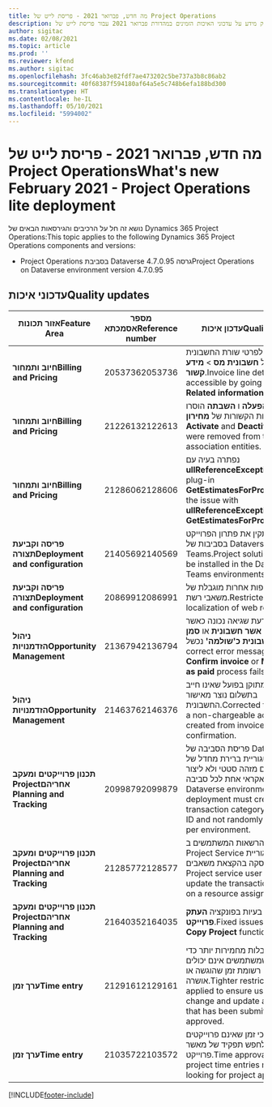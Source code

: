 ```yaml
---
title: מה חדש, פברואר 2021 - פריסת לייט של Project Operations
description: נושא זה מספק מידע על עדכוני האיכות הזמינים במהדורת פברואר 2021 עבור פריסת לייט של Project Operations.
author: sigitac
ms.date: 02/08/2021
ms.topic: article
ms.prod: ''
ms.reviewer: kfend
ms.author: sigitac
ms.openlocfilehash: 3fc46ab3e82fdf7ae473202c5be737a3b8c86ab2
ms.sourcegitcommit: 40f68387f594180af64a5e5c748b6efa188bd300
ms.translationtype: HT
ms.contentlocale: he-IL
ms.lasthandoff: 05/10/2021
ms.locfileid: "5994002"
---
```

# <a name="whats-new-february-2021---project-operations-lite-deployment"></a><span data-ttu-id="e3bfb-103">מה חדש, פברואר 2021 - פריסת לייט של Project Operations</span><span class="sxs-lookup"><span data-stu-id="e3bfb-103">What's new February 2021 - Project Operations lite deployment</span></span>

<span data-ttu-id="e3bfb-104">נושא זה חל על הרכיבים והגירסאות הבאים של Dynamics 365 Project Operations:</span><span class="sxs-lookup"><span data-stu-id="e3bfb-104">This topic applies to the following Dynamics 365 Project Operations components and versions:</span></span>

  - <span data-ttu-id="e3bfb-105">Project Operations בסביבת Dataverse גרסה 4.7.0.95</span><span class="sxs-lookup"><span data-stu-id="e3bfb-105">Project Operations on Dataverse environment version 4.7.0.95</span></span>

## <a name="quality-updates"></a><span data-ttu-id="e3bfb-106">עדכוני איכות</span><span class="sxs-lookup"><span data-stu-id="e3bfb-106">Quality updates</span></span>

| <span data-ttu-id="e3bfb-107">**אזור תכונות**</span><span class="sxs-lookup"><span data-stu-id="e3bfb-107">**Feature Area**</span></span> | <span data-ttu-id="e3bfb-108">**מספר אסמכתא**</span><span class="sxs-lookup"><span data-stu-id="e3bfb-108">**Reference number**</span></span> | <span data-ttu-id="e3bfb-109">**עדכון איכות**</span><span class="sxs-lookup"><span data-stu-id="e3bfb-109">**Quality update**</span></span> |
| --- | --- | --- |
| <span data-ttu-id="e3bfb-110">**חיוב ותמחור**</span><span class="sxs-lookup"><span data-stu-id="e3bfb-110">**Billing and Pricing**</span></span> | <span data-ttu-id="e3bfb-111">2053736</span><span class="sxs-lookup"><span data-stu-id="e3bfb-111">2053736</span></span> | <span data-ttu-id="e3bfb-112">כעת ניתן לגשת לפרטי שורת החשבונית על ידי מעבר אל **חשבונית מס** > **מידע קשור**.</span><span class="sxs-lookup"><span data-stu-id="e3bfb-112">Invoice line details are now accessible by going to **Invoice** > **Related information**.</span></span> |
| <span data-ttu-id="e3bfb-113">**חיוב ותמחור**</span><span class="sxs-lookup"><span data-stu-id="e3bfb-113">**Billing and Pricing**</span></span> | <span data-ttu-id="e3bfb-114">2122613</span><span class="sxs-lookup"><span data-stu-id="e3bfb-114">2122613</span></span> | <span data-ttu-id="e3bfb-115">הפעולות **הפעלה** ו **השבתה** הוסרו מהישויות הקשורות של **מחירון**.</span><span class="sxs-lookup"><span data-stu-id="e3bfb-115">The **Activate** and **Deactivate** actions were removed from the **Price List** association entities.</span></span> |
| <span data-ttu-id="e3bfb-116">**חיוב ותמחור**</span><span class="sxs-lookup"><span data-stu-id="e3bfb-116">**Billing and Pricing**</span></span> | <span data-ttu-id="e3bfb-117">2128606</span><span class="sxs-lookup"><span data-stu-id="e3bfb-117">2128606</span></span> | <span data-ttu-id="e3bfb-118">נפתרה בעיה עם **ullReferenceException** ביישום plug-in **GetEstimatesForProject**.</span><span class="sxs-lookup"><span data-stu-id="e3bfb-118">Resolved the issue with **ullReferenceException** in the **GetEstimatesForProject** plug-in.</span></span> |
| <span data-ttu-id="e3bfb-119">**פריסה וקביעת תצורה**</span><span class="sxs-lookup"><span data-stu-id="e3bfb-119">**Deployment and configuration**</span></span> | <span data-ttu-id="e3bfb-120">2140569</span><span class="sxs-lookup"><span data-stu-id="e3bfb-120">2140569</span></span> | <span data-ttu-id="e3bfb-121">אין להתקין את פתרון הפרוייקט בסביבות של Dataverse Teams.</span><span class="sxs-lookup"><span data-stu-id="e3bfb-121">Project solution must not be installed in the Dataverse Teams environments.</span></span> |
| <span data-ttu-id="e3bfb-122">**פריסה וקביעת תצורה**</span><span class="sxs-lookup"><span data-stu-id="e3bfb-122">**Deployment and configuration**</span></span> | <span data-ttu-id="e3bfb-123">2086991</span><span class="sxs-lookup"><span data-stu-id="e3bfb-123">2086991</span></span> | <span data-ttu-id="e3bfb-124">התאמה לשפות אחרות מוגבלת של משאבי רשת.</span><span class="sxs-lookup"><span data-stu-id="e3bfb-124">Restricted customizing localization of web resources.</span></span> |
| <span data-ttu-id="e3bfb-125">**ניהול הזדמנויות**</span><span class="sxs-lookup"><span data-stu-id="e3bfb-125">**Opportunity Management**</span></span> | <span data-ttu-id="e3bfb-126">2136794</span><span class="sxs-lookup"><span data-stu-id="e3bfb-126">2136794</span></span> | <span data-ttu-id="e3bfb-127">מופיעה הודעת שגיאה נכונה כאשר התהליך **אשר חשבונית** או **סמן חשבונית כ'שולמה'** נכשל.</span><span class="sxs-lookup"><span data-stu-id="e3bfb-127">Display correct error message when **Confirm invoice** or **Mark invoice as paid** process fails,</span></span> |
| <span data-ttu-id="e3bfb-128">**ניהול הזדמנויות**</span><span class="sxs-lookup"><span data-stu-id="e3bfb-128">**Opportunity Management**</span></span> | <span data-ttu-id="e3bfb-129">2146376</span><span class="sxs-lookup"><span data-stu-id="e3bfb-129">2146376</span></span> | <span data-ttu-id="e3bfb-130">סכום המס המתוקן בפועל שאינו חייב בתשלום נוצר מאישור החשבונית.</span><span class="sxs-lookup"><span data-stu-id="e3bfb-130">Corrected tax amount in a non-chargeable actual is created from invoice confirmation.</span></span> |
| <span data-ttu-id="e3bfb-131">**‏‫תכנון פרוייקטים ומעקב אחריהם**</span><span class="sxs-lookup"><span data-stu-id="e3bfb-131">**Project Planning and Tracking**</span></span> | <span data-ttu-id="e3bfb-132">2099879</span><span class="sxs-lookup"><span data-stu-id="e3bfb-132">2099879</span></span> | <span data-ttu-id="e3bfb-133">פריסת הסביבה של Dataverse חייבת ליצור קטגוריית ברירת מחדל של עסקאות עם מזהה סטטי ולא ליצור באופן אקראי אחת לכל סביבה.</span><span class="sxs-lookup"><span data-stu-id="e3bfb-133">The Dataverse environment deployment must create a default transaction category with a static ID and not randomly generate one per environment.</span></span> |
| <span data-ttu-id="e3bfb-134">**‏‫תכנון פרוייקטים ומעקב אחריהם**</span><span class="sxs-lookup"><span data-stu-id="e3bfb-134">**Project Planning and Tracking**</span></span> | <span data-ttu-id="e3bfb-135">2128577</span><span class="sxs-lookup"><span data-stu-id="e3bfb-135">2128577</span></span> | <span data-ttu-id="e3bfb-136">תוקנו הרשאות המשתמשים ב- Project Service לעדכון קטגוריית העסקה בהקצאת משאבים.</span><span class="sxs-lookup"><span data-stu-id="e3bfb-136">Fixed the Project service user privileges to update the transaction category on a resource assignment.</span></span> |
| <span data-ttu-id="e3bfb-137">**‏‫תכנון פרוייקטים ומעקב אחריהם**</span><span class="sxs-lookup"><span data-stu-id="e3bfb-137">**Project Planning and Tracking**</span></span> | <span data-ttu-id="e3bfb-138">2164035</span><span class="sxs-lookup"><span data-stu-id="e3bfb-138">2164035</span></span> | <span data-ttu-id="e3bfb-139">תוקנו בעיות בפונקציה **העתק פרוייקט**.</span><span class="sxs-lookup"><span data-stu-id="e3bfb-139">Fixed issues with the **Copy Project** function.</span></span> |
| <span data-ttu-id="e3bfb-140">**ערך זמן**</span><span class="sxs-lookup"><span data-stu-id="e3bfb-140">**Time entry**</span></span> | <span data-ttu-id="e3bfb-141">2129161</span><span class="sxs-lookup"><span data-stu-id="e3bfb-141">2129161</span></span> | <span data-ttu-id="e3bfb-142">הופעלו מגבלות מחמירות יותר כדי להבטיח שמשתמשים אינם יכולים לשנות ולעדכן רשומת זמן שהוגשה או אושרה.</span><span class="sxs-lookup"><span data-stu-id="e3bfb-142">Tighter restrictions are applied to ensure users can't change and update a time entry that has been submitted or approved.</span></span> |
| <span data-ttu-id="e3bfb-143">**ערך זמן**</span><span class="sxs-lookup"><span data-stu-id="e3bfb-143">**Time entry**</span></span> | <span data-ttu-id="e3bfb-144">2103572</span><span class="sxs-lookup"><span data-stu-id="e3bfb-144">2103572</span></span> | <span data-ttu-id="e3bfb-145">אישור זמן לערכי זמן שאינם פרוייקטים לא יכול לחפש תפקיד של מאשר פרוייקט.</span><span class="sxs-lookup"><span data-stu-id="e3bfb-145">Time approval for non-project time entries must not be looking for project approver role.</span></span> |


[!INCLUDE[footer-include](../../includes/footer-banner.md)]